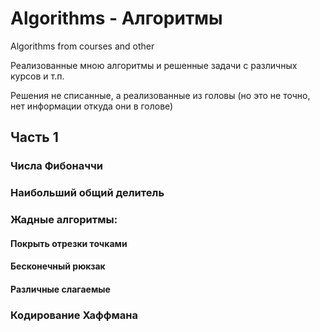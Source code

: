 # Algorithms - Алгоритмы

Algorithms from courses and other

Реализованные мною алгоритмы и решенные задачи с различных курсов и т.п.

Решения не списанные, а реализованные из головы (но это не точно, нет информации откуда они в голове)

## Часть 1

### Числа Фибоначчи

### Наибольший общий делитель

### Жадные алгоритмы: 
#### Покрыть отрезки точками
#### Бесконечный рюкзак
#### Различные слагаемые
### Кодирование Хаффмана
